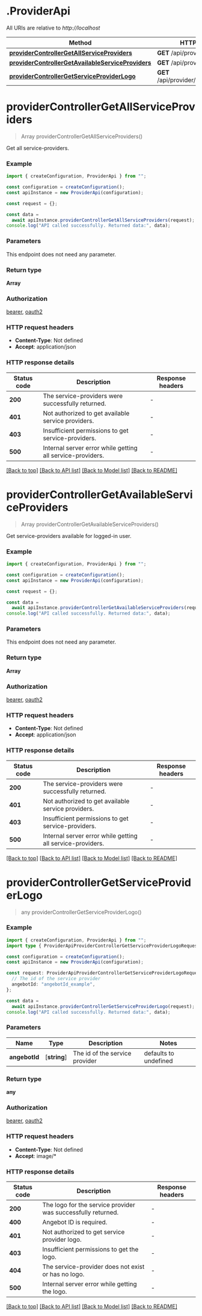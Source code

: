 # .ProviderApi

All URIs are relative to _http://localhost_

| Method                                                                                                              | HTTP request                           | Description |
| ------------------------------------------------------------------------------------------------------------------- | -------------------------------------- | ----------- |
| [**providerControllerGetAllServiceProviders**](ProviderApi.md#providerControllerGetAllServiceProviders)             | **GET** /api/provider/all              |
| [**providerControllerGetAvailableServiceProviders**](ProviderApi.md#providerControllerGetAvailableServiceProviders) | **GET** /api/provider                  |
| [**providerControllerGetServiceProviderLogo**](ProviderApi.md#providerControllerGetServiceProviderLogo)             | **GET** /api/provider/{angebotId}/logo |

# **providerControllerGetAllServiceProviders**

> Array<ServiceProviderResponse> providerControllerGetAllServiceProviders()

Get all service-providers.

### Example

```typescript
import { createConfiguration, ProviderApi } from "";

const configuration = createConfiguration();
const apiInstance = new ProviderApi(configuration);

const request = {};

const data =
  await apiInstance.providerControllerGetAllServiceProviders(request);
console.log("API called successfully. Returned data:", data);
```

### Parameters

This endpoint does not need any parameter.

### Return type

**Array<ServiceProviderResponse>**

### Authorization

[bearer](README.md#bearer), [oauth2](README.md#oauth2)

### HTTP request headers

- **Content-Type**: Not defined
- **Accept**: application/json

### HTTP response details

| Status code | Description                                                | Response headers |
| ----------- | ---------------------------------------------------------- | ---------------- |
| **200**     | The service-providers were successfully returned.          | -                |
| **401**     | Not authorized to get available service providers.         | -                |
| **403**     | Insufficient permissions to get service-providers.         | -                |
| **500**     | Internal server error while getting all service-providers. | -                |

[[Back to top]](#) [[Back to API list]](README.md#documentation-for-api-endpoints) [[Back to Model list]](README.md#documentation-for-models) [[Back to README]](README.md)

# **providerControllerGetAvailableServiceProviders**

> Array<ServiceProviderResponse> providerControllerGetAvailableServiceProviders()

Get service-providers available for logged-in user.

### Example

```typescript
import { createConfiguration, ProviderApi } from "";

const configuration = createConfiguration();
const apiInstance = new ProviderApi(configuration);

const request = {};

const data =
  await apiInstance.providerControllerGetAvailableServiceProviders(request);
console.log("API called successfully. Returned data:", data);
```

### Parameters

This endpoint does not need any parameter.

### Return type

**Array<ServiceProviderResponse>**

### Authorization

[bearer](README.md#bearer), [oauth2](README.md#oauth2)

### HTTP request headers

- **Content-Type**: Not defined
- **Accept**: application/json

### HTTP response details

| Status code | Description                                                | Response headers |
| ----------- | ---------------------------------------------------------- | ---------------- |
| **200**     | The service-providers were successfully returned.          | -                |
| **401**     | Not authorized to get available service providers.         | -                |
| **403**     | Insufficient permissions to get service-providers.         | -                |
| **500**     | Internal server error while getting all service-providers. | -                |

[[Back to top]](#) [[Back to API list]](README.md#documentation-for-api-endpoints) [[Back to Model list]](README.md#documentation-for-models) [[Back to README]](README.md)

# **providerControllerGetServiceProviderLogo**

> any providerControllerGetServiceProviderLogo()

### Example

```typescript
import { createConfiguration, ProviderApi } from "";
import type { ProviderApiProviderControllerGetServiceProviderLogoRequest } from "";

const configuration = createConfiguration();
const apiInstance = new ProviderApi(configuration);

const request: ProviderApiProviderControllerGetServiceProviderLogoRequest = {
  // The id of the service provider
  angebotId: "angebotId_example",
};

const data =
  await apiInstance.providerControllerGetServiceProviderLogo(request);
console.log("API called successfully. Returned data:", data);
```

### Parameters

| Name          | Type         | Description                    | Notes                 |
| ------------- | ------------ | ------------------------------ | --------------------- |
| **angebotId** | [**string**] | The id of the service provider | defaults to undefined |

### Return type

**any**

### Authorization

[bearer](README.md#bearer), [oauth2](README.md#oauth2)

### HTTP request headers

- **Content-Type**: Not defined
- **Accept**: image/\*

### HTTP response details

| Status code | Description                                                  | Response headers |
| ----------- | ------------------------------------------------------------ | ---------------- |
| **200**     | The logo for the service provider was successfully returned. | -                |
| **400**     | Angebot ID is required.                                      | -                |
| **401**     | Not authorized to get service provider logo.                 | -                |
| **403**     | Insufficient permissions to get the logo.                    | -                |
| **404**     | The service-provider does not exist or has no logo.          | -                |
| **500**     | Internal server error while getting the logo.                | -                |

[[Back to top]](#) [[Back to API list]](README.md#documentation-for-api-endpoints) [[Back to Model list]](README.md#documentation-for-models) [[Back to README]](README.md)
